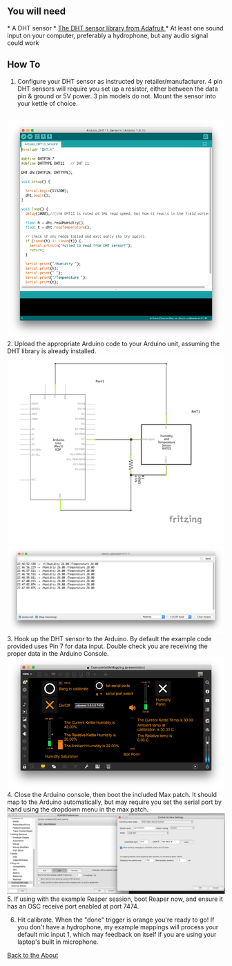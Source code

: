 <!---layout: page
title: "Tutorial"
permalink: /tutorial/--->

<h2> You will need </h2>
* A DHT sensor
* <a href="https://github.com/adafruit/DHT-sensor-library"> The DHT sensor library from Adafruit </a>
* At least one sound input on your computer, preferably a hydrophone, but any audio signal could work
<h2> How To </h2>

1. Configure your DHT sensor as instructed by retailer/manufacturer. 4 pin DHT sensors will require you set up a resistor, either between the data pin & ground or 5V power. 3 pin models do not. Mount the sensor into your kettle of choice.
<br>
<img src="Mounting/ArduinoCode.png" alt="ArduinoCode">
<br>
2. Upload the appropriate Arduino code to your Arduino unit, assuming the DHT library is already installed.
<br>
<img src="DHT22_FritzingDiagram.png" alt="DHT22 Circuit Diagram">  
<img src="Mounting/ArduinoConsole.png" alt="ArduinoConsole">
<br>
3. Hook up the DHT sensor to the Arduino. By default the example code provided uses Pin 7 for data input. Double check you are receiving the proper data in the Arduino Console.
<br>
<img src="Mounting/MAXPAT.png" alt="MaxPatch">
<br>
4. Close the Arduino console, then boot the included Max patch. It should map to the Arduino automatically, but may require you set the serial port by hand using the dropdown menu in the max patch.
<br>
<img src="Mounting/ReaperOSCRoute.png" alt="Reaper Map">
<br>
5. If using with the example Reaper session, boot Reaper now, and ensure it has an OSC receive port enabled at port 7474.

6. Hit calibrate. When the "done" trigger is orange you're ready to go! If you don't have a hydrophone, my example mappings will process your default mic input 1, which may feedback on itself if you are using your laptop's built in microphone.

 <a href="https://kaseypocius.github.io/MUMT306-MagicMappedKettle/about"> Back to the About</a>
